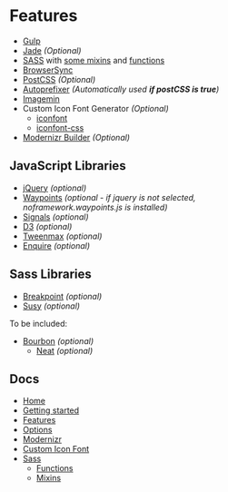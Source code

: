 # Features

- [Gulp](http://gulpjs.com/)
- [Jade](http://jade-lang.com/) _(Optional)_
- [SASS](http://sass-lang.com/) with [some mixins](/docs/sass/mixins.md) and [functions](/docs/sass/functions.md)
- [BrowserSync](https://www.browsersync.io/)
- [PostCSS](http://postcss.org/) _(Optional)_
- [Autoprefixer](https://github.com/postcss/autoprefixer) _(Automatically used **if postCSS is true**)_
- [Imagemin](https://github.com/sindresorhus/gulp-imagemin)
- Custom Icon Font Generator _(Optional)_
	- [iconfont](https://github.com/nfroidure/gulp-iconfont) 
	- [iconfont-css](https://github.com/backflip/gulp-iconfont-css) 
- [Modernizr Builder](https://github.com/doctyper/gulp-modernizr) _(Optional)_

## JavaScript Libraries

- [jQuery]() _(optional)_
- [Waypoints]() _(optional - if jquery is not selected, noframework.waypoints.js is installed)_
- [Signals](https://millermedeiros.github.io/js-signals/) _(optional)_
- [D3](https://d3js.org/) _(optional)_
- [Tweenmax](https://greensock.com/tweenmax) _(optional)_
- [Enquire](http://wicky.nillia.ms/enquire.js/) _(optional)_

## Sass Libraries

- [Breakpoint](http://breakpoint-sass.com/) _(optional)_
- [Susy](http://susydocs.oddbird.net/en/latest/) _(optional)_

To be included:

- [Bourbon](http://bourbon.io/) _(optional)_
	- [Neat](http://bourbon.io/) _(optional)_

## Docs

- [Home](/README.md)
- [Getting started](/docs/getting-started.md)
- [Features](/docs/features.md)
- [Options](/docs/options.md)
- [Modernizr](/docs/modernizr.md)
- [Custom Icon Font](/docs/custom-icon-font.md)
- [Sass](/docs/sass/sass.md)
	- [Functions](/docs/sass/functions.md)
	- [Mixins](/docs/sass/mixins.md)